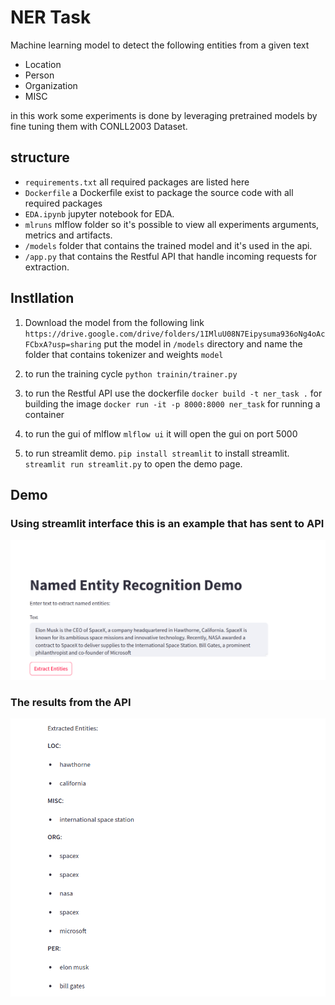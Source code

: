 # NER Task

Machine learning model to detect the following entities from a given text
* Location
* Person
* Organization
* MISC

in this work some experiments is done by leveraging pretrained models by fine tuning them with CONLL2003 Dataset.


## structure

* `requirements.txt` all required packages are listed here
* `Dockerfile` a Dockerfile exist to package the source code with all required packages
* `EDA.ipynb` jupyter notebook for EDA.
* `mlruns` mlflow folder so it's possible to view all experiments arguments, metrics and artifacts.
* `/models` folder that contains the trained model and it's used in the api.
* `/app.py` that contains the Restful API that handle incoming requests for extraction.


## Instllation

1) Download the model from the following link `https://drive.google.com/drive/folders/1IMluU08N7Eipysuma936oNg4oAcFCbxA?usp=sharing`
put the model in `/models` directory and name the folder that contains tokenizer and weights `model`

2) to run the training cycle
`python trainin/trainer.py`


3) to run the Restful API use the dockerfile
`docker build -t ner_task .` for building the image
`docker run -it -p 8000:8000 ner_task` for running a container

4) to run the gui of mlflow
`mlflow ui` it will open the gui on port 5000

5) to run streamlit demo.
`pip install streamlit` to install streamlit.
`streamlit run streamlit.py` to open the demo page.


## Demo

### Using streamlit interface this is an example that has sent to API
![Getting Started](prompt.png)

### The results from the API
![Getting started](results.png)